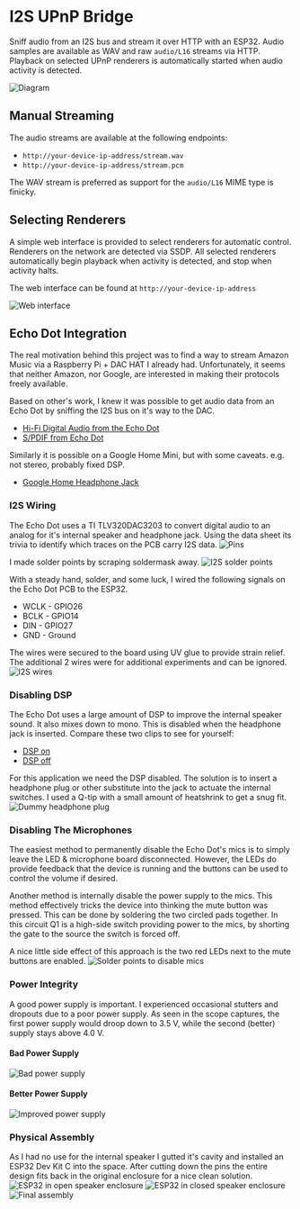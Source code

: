 # I2S UPnP Bridge
Sniff audio from an I2S bus and stream it over HTTP with an ESP32. Audio samples are available as WAV and raw `audio/L16` streams via HTTP. Playback on selected UPnP renderers is automatically started when audio activity is detected.

![Diagram](docs/diagram.png)

## Manual Streaming
The audio streams are available at the following endpoints:
* `http://your-device-ip-address/stream.wav`
* `http://your-device-ip-address/stream.pcm`

The WAV stream is preferred as support for the `audio/L16` MIME type is finicky.

## Selecting Renderers
A simple web interface is provided to select renderers for automatic control. Renderers on the network are detected via SSDP. All selected renderers automatically begin playback when activity is detected, and stop when activity halts.

The web interface can be found at `http://your-device-ip-address`

![Web interface](docs/web_interface.png)

## Echo Dot Integration
The real motivation behind this project was to find a way to stream Amazon Music via a Raspberry Pi + DAC HAT I already had. Unfortunately, it seems that neither Amazon, nor Google, are interested in making their protocols freely available.

Based on other's work, I knew it was possible to get audio data from an Echo Dot by sniffing the I2S bus on it's way to the DAC.
* [Hi-Fi Digital Audio from the Echo Dot](https://hackaday.io/project/28109-hi-fi-digital-audio-from-the-echo-dot)
* [S/PDIF from Echo Dot](https://hackaday.io/project/162309-spdif-from-echo-dot)

Similarly it is possible on a Google Home Mini, but with some caveats. e.g. not stereo, probably fixed DSP.
* [Google Home Headphone Jack](https://blog.usedbytes.com/2019/06/google-home-headphone-jack/)

### I2S Wiring
The Echo Dot uses a TI TLV320DAC3203 to convert digital audio to an analog for it's internal speaker and headphone jack. Using the data sheet its trivia to identify which traces on the PCB carry I2S data.
![Pins](docs/pins.jpg)

I made solder points by scraping soldermask away.
![I2S solder points](docs/solder_points.jpg)

With a steady hand, solder, and some luck, I wired the following signals on the Echo Dot PCB to the ESP32.
* WCLK - GPIO26
* BCLK - GPIO14
* DIN - GPIO27
* GND - Ground

The wires were secured to the board using UV glue to provide strain relief. The additional 2 wires were for additional experiments and can be ignored.
![I2S wires](docs/wires.jpg)

### Disabling DSP
The Echo Dot uses a large amount of DSP to improve the internal speaker sound. It also mixes down to mono. This is disabled when the headphone jack is inserted. Compare these two clips to see for yourself:
* [DSP on](docs/dsp_on.wav)
* [DSP off](docs/dsp_off.wav)

For this application we need the DSP disabled. The solution is to insert a headphone plug or other substitute into the jack to actuate the internal switches. I used a Q-tip with a small amount of heatshrink to get a snug fit.
![Dummy headphone plug](docs/dummy_plug.jpg)

### Disabling The Microphones
The easiest method to permanently disable the Echo Dot's mics is to simply leave the LED & microphone board disconnected. However, the LEDs do provide feedback that the device is running and the buttons can be used to control the volume if desired.

Another method is internally disable the power supply to the mics. This method effectively tricks the device into thinking the mute button was pressed. This can be done by soldering the two circled pads together. In this circuit Q1 is a high-side switch providing power to the mics, by shorting the gate to the source the switch is forced off.

A nice little side effect of this approach is the two red LEDs next to the mute buttons are enabled.
![Solder points to disable mics](docs/mic_disable.jpg)

### Power Integrity
A good power supply is important. I experienced occasional stutters and dropouts due to a poor power supply. As seen in the scope captures, the first power supply would droop down to 3.5 V, while the second (better) supply stays above 4.0 V.
#### Bad Power Supply
![Bad power supply](docs/bad_supply.png)
#### Better Power Supply
![Improved power supply](docs/better_supply.png)

### Physical Assembly
As I had no use for the internal speaker I gutted it's cavity and installed an ESP32 Dev Kit C into the space. After cutting down the pins the entire design fits back in the original enclosure for a nice clean solution. 
![ESP32 in open speaker enclosure](docs/speaker_cutaway.jpg)
![ESP32 in closed speaker enclosure](docs/speaker_closed.jpg)
![Final assembly](docs/final_assembly.jpg)